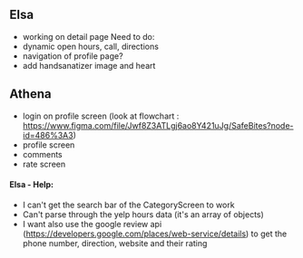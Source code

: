 ## Elsa
- working on detail page
 Need to do:
 - dynamic open hours, call, directions
 - navigation of profile page?
 - add handsanatizer image and heart


## Athena
- login on profile screen (look at flowchart : https://www.figma.com/file/Jwf8Z3ATLgj6ao8Y421uJg/SafeBites?node-id=486%3A3)
- profile screen
- comments
- rate screen

#### Elsa - Help:
- I can't get the search bar of the CategoryScreen to work
- Can't parse through the yelp hours data (it's an array of objects)
- I want also use the google review api (https://developers.google.com/places/web-service/details) to get the phone number, direction, website and their rating
